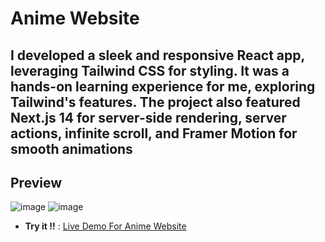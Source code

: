 # Anime Website
## I developed a sleek and responsive React app, leveraging Tailwind CSS for styling. It was a hands-on learning experience for me, exploring Tailwind's features. The project also featured Next.js 14 for server-side rendering, server actions, infinite scroll, and Framer Motion for smooth animations

## Preview
![image](https://github.com/HasanDireya23/brainwave-website/assets/154442851/0af7bb70-29a9-4909-ac01-dda10bd177e3)
![image](https://github.com/HasanDireya23/brainwave-website/assets/154442851/9a0a3ea4-4c60-4468-85e9-bc764b034cc3)

- **Try it !!** : [Live Demo For Anime Website](https://anime-website-git-main-hasans-projects-fb9d78f4.vercel.app)

